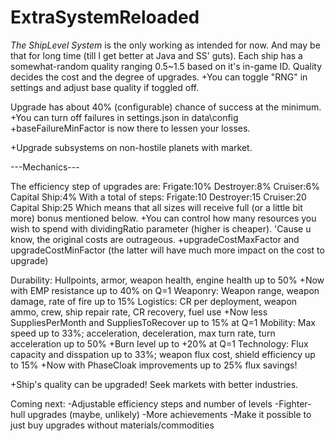 # ExtraSystemReloaded

*The ShipLevel System* is the only working as intended for now. And may be that for long time (till I get better at Java and SS' guts).
Each ship has a somewhat-random quality ranging 0.5~1.5 based on it's in-game ID. Quality decides the cost and the degree of upgrades.
+You can toggle "RNG" in settings and adjust base quality if toggled off.

Upgrade has about 40% (configurable) chance of success at the minimum.
+You can turn off failures in settings.json in data\config
+baseFailureMinFactor is now there to lessen your losses.

+Upgrade subsystems on non-hostile planets with market.

---Mechanics---

The efficiency step of upgrades are:
   Frigate:10% Destroyer:8% Cruiser:6% Capital Ship:4%
With a total of steps:
   Frigate:10 Destroyer:15 Cruiser:20 Capital Ship:25
Which means that all sizes will receive full (or a little bit more) bonus mentioned below.
+You can control how many resources you wish to spend with dividingRatio parameter (higher is cheaper). 'Cause u know, the original costs are outrageous.
+upgradeCostMaxFactor and upgradeCostMinFactor (the latter will have much more impact on the cost to upgrade)

Durability:
Hullpoints, armor, weapon health, engine health up to 50%
  +Now with EMP resistance up to 40% on Q=1
Weaponry:
Weapon range, weapon damage, rate of fire up to 15%
Logistics:
CR per deployment, weapon ammo, crew, ship repair rate, CR recovery, fuel use
  +Now less SuppliesPerMonth and SuppliesToRecover up to 15% at Q=1
Mobility:
Max speed up to 33%; acceleration, deceleration, max turn rate, turn acceleration up to 50%
  +Burn level up to +20% at Q=1
Technology:
Flux capacity and disspation up to 33%; weapon flux cost, shield efficiency up to 15%
  +Now with PhaseCloak improvements up to 25% flux savings!

+Ship's quality can be upgraded! Seek markets with better industries.

Coming next:
-Adjustable efficiency steps and number of levels
-Fighter-hull upgrades (maybe, unlikely)
-More achievements
-Make it possible to just buy upgrades without materials/commodities